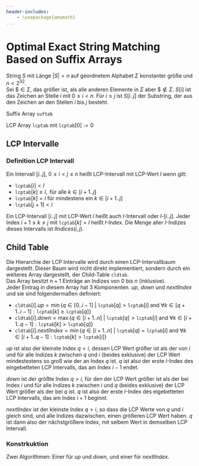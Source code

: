 ```yaml
---
header-includes:
    - \usepackage{amsmath}
...
```



# Optimal Exact String Matching Based on Suffix Arrays

String $S$ mit Länge $|S| = n$ auf geordnetem Alphabet $\Sigma$ konstanter größe und $n < 2^{32}$.  
Sei $\$ \in \Sigma$, das größer ist, als alle anderen Elemente in $\Sigma$ aber $\$ \notin \Sigma$. $S[i]$ ist das Zeichen an Stelle $i$ mit $0 \leq i < n$. Für $i \leq j$ ist $S[i..j]$ der Substring, der aus den Zeichen an den Stellen $i$ bis $j$ besteht.

Suffix Array $\texttt{suftab}$

LCP Array $\texttt{lcptab}$ mit $\texttt{lcptab}[0] := 0$

## LCP Intervalle

### Definition LCP Intervall

Ein Intervall $[i..j]$, $0 \leq i < j \leq n$ heißt LCP-Intervall mit LCP-Wert $l$ wenn gilt:

- $\texttt{lcptab}[i] < l$
- $\texttt{lcptab}[k] \geq l, \text{ für alle } k \in [i+1..j]$
- $\texttt{lcptab}[k] = l \text{ für mindestens ein } k \in [i+1..j]$
- $\texttt{lcptab}[j + 1] < l$

Ein LCP-Intervall $[i..j]$ mit LCP-Wert $l$ heißt auch $l$-Intervall oder $l$-$[i..j]$.
Jeder Index $i + 1 \leq k \leq j$ mit $\texttt{lcptab}[k] = l$ heißt $l$-Index. Die Menge aller $l$-Indizes dieses Intervalls ist $lIndices(i, j)$.

## Child Table

Die Hierarchie der LCP Intervalle wird durch einen LCP-Intervallbaum dargestellt.
Dieser Baum wird nicht direkt implementiert, sondern durch ein weiteres Array dargestellt, der Child-Table $\texttt{cldtab}$.  
Das Array besitzt $n + 1$ Einträge an Indizes von $0$ bis $n$ (inklusive).  
Jeder Eintrag in diesem Array hat 3 Komponenten. $\textit{up}$, $\textit{down}$ und $\textit{nextlIndex}$ und sie sind folgendermaßen definiert:

- $\texttt{cldtab}[i].up = \min\{q \in [0..i-1]\ |\ \texttt{lcptab}[q] > \texttt{lcptab}[i] \text{ and } \forall k \in [q+1..i-1] : \texttt{lcptab}[k] \geq \texttt{lcptab}[q]\}$
- $\texttt{cldtab}[i].down = \max\{q \in [i+1..n]\ |\ \texttt{lcptab}[q] > \texttt{lcptab}[i] \text{ and } \forall k \in [i+1..q-1] : \texttt{lcptab}[k] > \texttt{lcptab}[q]\}$
- $\texttt{cldtab}[i].nextlIndex = \min\{q \in [i+1..n]\ |\ \texttt{lcptab}[q] = \texttt{lcptab}[i] \text{ and } \forall k \in [i+1..q-1] : \texttt{lcptab}[k] > \texttt{lcptab}[i]\}$

$up$ ist also der kleinste Index $q < i$, dessen LCP Wert größer ist als der von $i$ und für alle Indizes $k$ zwischen $q$ und $i$ (beides exklusive) der LCP Wert mindestestens so groß wie der an Index $q$ ist. $q$ ist also der erste $l$-Index des eingebetteten LCP Intervalls, das am Index $i-1$ endet.

$down$ ist der größte Index $q > i$, für den der LCP Wert größer ist als der bei Index $i$ und für alle Indizes $k$ zwischen $i$ und $q$ (beides exklusive) der LCP Wert größer als der bei $q$ ist. $q$ ist also der erste $l$-Index des eigebetteten LCP Intervalls, das am Index $i+1$ beginnt.

$nextlIndex$ ist der kleinste Index $q > i$, so dass die LCP Werte von $q$ und $i$ gleich sind, und alle Indizes dazwischen, einen größeren LCP Wert haben. $q$ ist dann also der nächstgrößere Index, mit selbem Wert in demselben LCP Intervall.  

### Konstrkuktion

Zwei Algorithmen: Einer für $up$ und $down$, und einer für $nextlIndex$.
